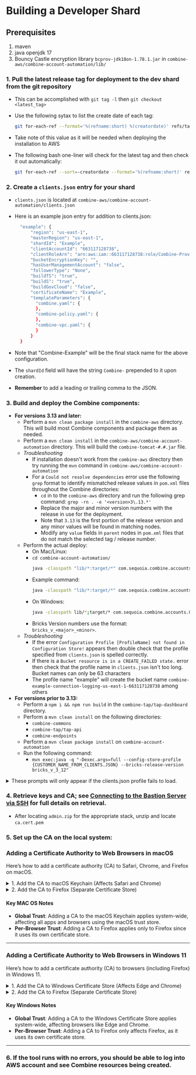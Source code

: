 # Building a Developer Shard

## Prerequisites
1. maven
2. java openjdk 17
3. Bouncy Castle encryption library `bcprov-jdk18on-1.78.1.jar` in `combine-aws/combine-account-automation/lib/`

### 1. Pull the latest release tag for deployment to the dev shard from the git repository

 - This can be accomplished with `git tag -l` then `git checkout <latest_tag>`
 - Use the following sytax to list the create date of each tag:
 
    ```bash
    git for-each-ref --format='%(refname:short) %(creatordate)' refs/tags
    ```
 - Take note of this value as it will be needed when deploying the installation to AWS
 - The following bash one-liner will check for the latest tag and then check it out automatically:
 
    ```bash
    git for-each-ref --sort=-creatordate --format='%(refname:short)' refs/tags | head -n 1 | xargs git checkout
    ```
 
### 2. Create a `clients.json` entry for your shard

 - `clients.json` is located at `combine-aws/combine-account-automation/clients.json`
 - Here is an example json entry for addition to clients.json:
      ```bash
        "example": {
            "region": "us-east-1",
            "masterRegion": "us-east-1",
            "shardId": "Example",
            "clientAccountId": "663117128738",
            "clientRoleArn": "arn:aws:iam::663117128738:role/Combine-Provisioning-Role",
            "bucketEncryptionKey": "",
            "hasUserManagementAccount": "false",
            "followerType": "None",
            "buildTS": "true",
            "buildS": "true",
            "buildGovCloud": "false",
            "certificateName": "Example",
            "templateParameters": {
              "combine.yaml": {
              },
              "combine-policy.yaml": {
              },
              "combine-vpc.yaml": {
              }
            }
        }

      ```

 - Note that "Combine-Example" will be the final stack name for the above configuration.
 - The `shardId` field will have the string `Combine-` prepended to it upon creation.
 - **Remember** to add a leading or trailing comma to the JSON.

### 3. Build and deploy the Combine components:
  - **For versions 3.13 and later:**
    - Perform a `mvn clean package install` in the `combine-aws` directory. This will build most Combine components and package them as needed.
    - Perform a `mvn clean install` in the `combine-aws/combine-account-automation` directory. This will build the `combine-tomcat-#.#.jar` file.
    - *Troubleshooting*
      - If installation doesn't work from the `combine-aws` directory then try running the `mvn` command in `combine-aws/combine-account-automation`
      - For a `Could not resolve dependencies` error use the following `grep` format to identify mismatched release values in `pom.xml` files throughout the Combine directories:
        - `cd` in to the `combine-aws` directory and run the following grep command:
          `grep -rn . -e '<version>3\.13.*'`
        - Replace the major and minor version numbers with the release in use for the deployment.
        - Note that `3.13` is the first portion of the release version and any minor values will be found in matching nodes.
        - Modify any `value` fields in `parent` nodes in `pom.xml` files that do not match the selected tag / release number.
    - Perform the actual deploy:
        - On Mac/Linux: 
        - `cd combine-account-automation/`
          ```bash 
          java -classpath "lib/*:target/*" com.sequoia.combine.accounts.CombineCommandExecutor full --config-store-profile <customer name from clients.json> --bricks-release-version <version number>
          ```
      - Example command: 
          ```bash
          java -classpath "lib/*:target/*" com.sequoia.combine.accounts.CombineCommandExecutor full --config-store-profile combineExample --bricks-release-version bricks_v_3_13_1_1
          ```
      - On Windows:
          ```bash
          java -classpath lib/*;target/* com.sequoia.combine.accounts.CombineCommandExecutor full --config-store-profile <customer name from clients.json> --bricks-release-version <version number>
          ```
      - Bricks Version numbers use the format: `bricks_v_<major>_<minor>`.
    - *Troubleshooting*
      - If the error `Configuration Profile [ProfileName] not found in Configuration Store!` appears then double check that the profile specified from `clients.json` is spelled correctly.
      - If there is a `Bucket resource is in a CREATE_FAILED state.` error then check that the profile name in `clients.json` isn't too long. Bucket names can only be 63 characters
      - The profile name "example" will create the bucket name `combine-example-connection-logging-us-east-1-663117128738` among others
  - **For versions prior to 3.13:**
    - Perform a `npm i && npm run build` in the `combine-tap/tap-dashboard` directory.
    - Perform a `mvn clean install` on the following directories:
      - `combine-commons`
      - `combine-tap/tap-api`
      - `combine-endpoints`
    - Perform a `mvn clean package install` on `combine-account-automation`
    - Run the following command:
      - `mvn exec:java -q "-Dexec.args=full --config-store-profile {CUSTOMER_NAME_FROM_CLIENTS.JSON} --bricks-release-version bricks_v_3_12"`

<details>
  <summary>These prompts will only appear if the clients.json profile fails to load.</summary>

  - Configuration Store File not found!
  - Enter Client AWS Account ID: `<enter account ID>`
  - Enter Shard ID (optional): CShrout
  - Enter Region: us-east-1
  - Enter Master Region: us-east-1
  - Use JSON STS Token Credentials?: no
  - Enter Client Account Access Key : `<enter access key>`
  - Enter Client Account Access Key Secret: `<enter access key secret>`
  - Enter Client Account Session Token (optional): 
  - Has User Management Account?: no
  - Enter DevOps Bucket Encryption Key (optional): 
  - Loading parameter [bricksReleaseVersion] value [bricks_v_3_13_1_1] from store.
  - Enter Client Certificate Name: CShrout
  - Build Top Secret region emulation?: yes
  - Build Secret region emulation?: no
  - Build GovCloud region emulation?: no

</details>

### 4. Retrieve keys and CA; see [Connecting to the Bastion Server via SSH](./get-into-bastion.md) for full details on retrieval.
  - After locating `admin.zip` for the appropriate stack, unzip and locate `ca.cert.pem`

### 5. Set up the CA on the local system:

### Adding a Certificate Authority to Web Browsers in macOS

Here’s how to add a certificate authority (CA) to Safari, Chrome, and Firefox on macOS.

<details>
  <summary>1. Add the CA to macOS Keychain (Affects Safari and Chrome)</summary>

#### Steps:
1. **Open Keychain Access**:
   - Use Spotlight (`Command + Space`) and search for **Keychain Access**.

2. **Import the Certificate**:
   - Go to **File > Import Items**.
   - Select the CA certificate file (`ca.cert.pem`).

3. **Trust the Certificate**:
   - Find the imported certificate in the **Certificates** category.
   - Double-click the certificate to open its details.
   - Expand the **Trust** section and set **When using this certificate** to **Always Trust**.
   - Close the window, and authenticate with your macOS password.

4. **Restart Browsers**:
   - Restart Safari and Chrome to recognize the updated trusted CA.

</details>

<details>
  <summary>2. Add the CA to Firefox (Separate Certificate Store)</summary>

#### Steps:
1. **Open Firefox Settings**:
   - Click the hamburger (3 line) menu in the upper right and select `Settings`
     - Alternatively, Type `about:preferences` in the Firefox address bar.
   - Find **Privacy & Security** on the left hand side of the window.

2. **Manage Certificates**:
   - Scroll to the **Certificates** section and click **View Certificates**.

3. **Import the Certificate**:
   - Go to the **Authorities** tab.
   - Click **Import** and select the CA certificate file (`ca.cert.pem`).
   - Check **Trust this CA to identify websites**.

4. **Restart Firefox**:
   - Restart Firefox to apply the changes.

</details>

#### Key MAC OS Notes
- **Global Trust**: Adding a CA to the macOS Keychain applies system-wide, affecting all apps and browsers using the macOS trust store.
- **Per-Browser Trust**: Adding a CA to Firefox applies only to Firefox since it uses its own certificate store.

---

### Adding a Certificate Authority to Web Browsers in Windows 11

Here’s how to add a certificate authority (CA) to browsers (including Firefox) in Windows 11.

<details>
  <summary>1. Add the CA to Windows Certificate Store (Affects Edge and Chrome)</summary>

#### Steps:
1. **Open Certificate Manager**:
   - Press `Win + R`, type `mmc`, and hit **Enter**.
   - In the **Microsoft Management Console (MMC)**, go to **File > Add/Remove Snap-in**.

2. **Add Certificates Snap-in**:
   - In the dialog, select **Certificates** and click **Add**.
   - Choose **Computer account** (not user account) and click **Next**, then **Finish**.

3. **Import the Certificate**:
   - Expand **Trusted Root Certification Authorities** and right-click on **Certificates**.
   - Select **All Tasks > Import** and follow the wizard to locate and add the CA certificate file (`.crt` or `.cer`).

4. **Restart Browsers**:
   - Restart Edge and Chrome to recognize the updated trusted CA.

</details>

<details>
  <summary>2. Add the CA to Firefox (Separate Certificate Store)</summary>

Firefox uses its own certificate store, so it requires separate configuration.

#### Steps:
1. **Open Firefox Settings**:
   - Click the hamburger (3 line) menu in the upper right and select `Settings`
     - Alternatively, Type `about:preferences` in the Firefox address bar.
   - Find **Privacy & Security** on the left hand side of the window.

2. **Manage Certificates**:
   - Scroll to the **Certificates** section and click **View Certificates**.

3. **Import the Certificate**:
   - Go to the **Authorities** tab.
   - Click **Import** and select the CA certificate file (`ca.cert.pem`).
   - Check **Trust this CA to identify websites**.

4. **Restart Firefox**:
   - Restart Firefox to apply the changes.

</details>

#### Key Windows Notes
- **Global Trust**: Adding a CA to the Windows Certificate Store applies system-wide, affecting browsers like Edge and Chrome.
- **Per-Browser Trust**: Adding a CA to Firefox only affects Firefox, as it uses its own certificate store.

---

### 6. If the tool runs with no errors, you should be able to log into AWS account and see Combine resources being created. 
